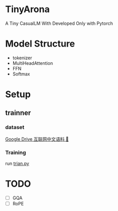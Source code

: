 # TinyArona
A Tiny CasualLM With Developed Only with Pytorch


# Model Structure
- tokenizer
- MultiHeadAttention
- FFN
- Softmax

# Setup
## trainner

### dataset

[Google Drive 互联网中文语料 📃](https://drive.google.com/file/d/1nEuew_KNpTMbyy7BO4c8bXMXN351RCPp/view?usp=sharing)

### Training

run [trian.py](./trainer.py)


# TODO
- [ ] GQA
- [ ] RoPE